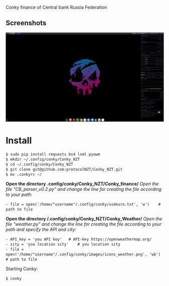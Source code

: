 Conky finance of Central bank Russia Federation

## Screenshots
![Conky](https://github.com/protocolNZT/Conky_NZT/blob/master/images/conky_v0.3.png)

# Install
```ShellSession
$ sudo pip install requests bs4 lxml pyowm
$ mkdir ~/.config/conky/Conky_NZT
$ cd ~/.config/conky/Conky_NZT
$ git clone git@github.com:protocolNZT/Conky_NZT.git
$ mv .conkyrc ~/
```
**Open the directory .config/conky/Conky_NZT/Conky_finance/**
*Open the file "CB_parser_v0.2.py" and change the line for creating the file according to your path:*
```
- file = open('/home/"username"/.config/conky/usdeuro.txt', 'w')    # path to file
```
**Open the directory /.config/conky/Conky_NZT/Conky_Weather/**
*Open the file "weather.py" and change the line for creating the file according to your path 
and specify the API and city:*
```
- API_key = 'you API key'   # API-key https://openweathermap.org/
- sity = 'you location sity'    # you location sity
- file = open('/home/"username"/.config/conky/images/icons_weather.png', 'wb')  # path to file
```
Starting Conky:
```ShellSession
$ conky
```


